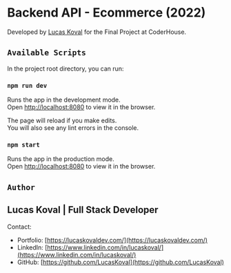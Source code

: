 # Backend API - Ecommerce (2022)

Developed by [Lucas Koval](https://lucaskovaldev.com/) for the Final Project at CoderHouse.

## `Available Scripts`

In the project root directory, you can run:

### `npm run dev`

Runs the app in the development mode.\
Open [http://localhost:8080](http://localhost:8080) to view it in the browser.

The page will reload if you make edits.\
You will also see any lint errors in the console.

### `npm start`

Runs the app in the production mode.\
Open [http://localhost:8080](http://localhost:8080) to view it in the browser.

## `Author`

## Lucas Koval | Full Stack Developer

Contact:

- Portfolio: [https://lucaskovaldev.com/](https://lucaskovaldev.com/)
- LinkedIn: [https://www.linkedin.com/in/lucaskoval/](https://www.linkedin.com/in/lucaskoval/)
- GitHub: [https://github.com/LucasKoval](https://github.com/LucasKoval)
